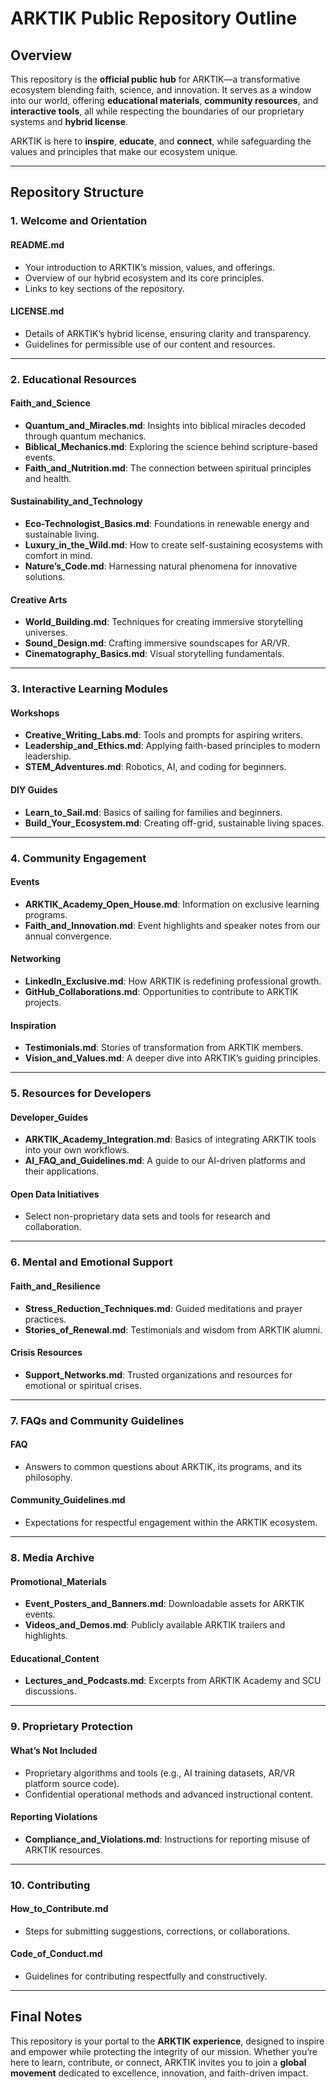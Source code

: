 # ARKTIK Public Repository Outline

## Overview
This repository is the **official public hub** for ARKTIK—a transformative ecosystem blending faith, science, and innovation. It serves as a window into our world, offering **educational materials**, **community resources**, and **interactive tools**, all while respecting the boundaries of our proprietary systems and **hybrid license**. 

ARKTIK is here to **inspire**, **educate**, and **connect**, while safeguarding the values and principles that make our ecosystem unique.

---

## Repository Structure

### 1. **Welcome and Orientation**
#### **README.md**
- Your introduction to ARKTIK’s mission, values, and offerings.  
- Overview of our hybrid ecosystem and its core principles.  
- Links to key sections of the repository.  

#### **LICENSE.md**
- Details of ARKTIK’s hybrid license, ensuring clarity and transparency.  
- Guidelines for permissible use of our content and resources.  

---

### 2. **Educational Resources**
#### **Faith_and_Science**
- **Quantum_and_Miracles.md**: Insights into biblical miracles decoded through quantum mechanics.  
- **Biblical_Mechanics.md**: Exploring the science behind scripture-based events.  
- **Faith_and_Nutrition.md**: The connection between spiritual principles and health.  

#### **Sustainability_and_Technology**
- **Eco-Technologist_Basics.md**: Foundations in renewable energy and sustainable living.  
- **Luxury_in_the_Wild.md**: How to create self-sustaining ecosystems with comfort in mind.  
- **Nature’s_Code.md**: Harnessing natural phenomena for innovative solutions.  

#### **Creative Arts**
- **World_Building.md**: Techniques for creating immersive storytelling universes.  
- **Sound_Design.md**: Crafting immersive soundscapes for AR/VR.  
- **Cinematography_Basics.md**: Visual storytelling fundamentals.

---

### 3. **Interactive Learning Modules**
#### **Workshops**
- **Creative_Writing_Labs.md**: Tools and prompts for aspiring writers.  
- **Leadership_and_Ethics.md**: Applying faith-based principles to modern leadership.  
- **STEM_Adventures.md**: Robotics, AI, and coding for beginners.  

#### **DIY Guides**
- **Learn_to_Sail.md**: Basics of sailing for families and beginners.  
- **Build_Your_Ecosystem.md**: Creating off-grid, sustainable living spaces.  

---

### 4. **Community Engagement**
#### **Events**
- **ARKTIK_Academy_Open_House.md**: Information on exclusive learning programs.  
- **Faith_and_Innovation.md**: Event highlights and speaker notes from our annual convergence.  

#### **Networking**
- **LinkedIn_Exclusive.md**: How ARKTIK is redefining professional growth.  
- **GitHub_Collaborations.md**: Opportunities to contribute to ARKTIK projects.  

#### **Inspiration**
- **Testimonials.md**: Stories of transformation from ARKTIK members.  
- **Vision_and_Values.md**: A deeper dive into ARKTIK’s guiding principles.  

---

### 5. **Resources for Developers**
#### **Developer_Guides**
- **ARKTIK_Academy_Integration.md**: Basics of integrating ARKTIK tools into your own workflows.  
- **AI_FAQ_and_Guidelines.md**: A guide to our AI-driven platforms and their applications.  

#### **Open Data Initiatives**
- Select non-proprietary data sets and tools for research and collaboration.  

---

### 6. **Mental and Emotional Support**
#### **Faith_and_Resilience**
- **Stress_Reduction_Techniques.md**: Guided meditations and prayer practices.  
- **Stories_of_Renewal.md**: Testimonials and wisdom from ARKTIK alumni.  

#### **Crisis Resources**
- **Support_Networks.md**: Trusted organizations and resources for emotional or spiritual crises.  

---

### 7. **FAQs and Community Guidelines**
#### **FAQ**
- Answers to common questions about ARKTIK, its programs, and its philosophy.  

#### **Community_Guidelines.md**
- Expectations for respectful engagement within the ARKTIK ecosystem.  

---

### 8. **Media Archive**
#### **Promotional_Materials**
- **Event_Posters_and_Banners.md**: Downloadable assets for ARKTIK events.  
- **Videos_and_Demos.md**: Publicly available ARKTIK trailers and highlights.  

#### **Educational_Content**
- **Lectures_and_Podcasts.md**: Excerpts from ARKTIK Academy and SCU discussions.  

---

### 9. **Proprietary Protection**
#### **What’s Not Included**
- Proprietary algorithms and tools (e.g., AI training datasets, AR/VR platform source code).  
- Confidential operational methods and advanced instructional content.  

#### **Reporting Violations**
- **Compliance_and_Violations.md**: Instructions for reporting misuse of ARKTIK resources.  

---

### 10. **Contributing**
#### **How_to_Contribute.md**
- Steps for submitting suggestions, corrections, or collaborations.  

#### **Code_of_Conduct.md**
- Guidelines for contributing respectfully and constructively.  

---

## Final Notes
This repository is your portal to the **ARKTIK experience**, designed to inspire and empower while protecting the integrity of our mission. Whether you’re here to learn, contribute, or connect, ARKTIK invites you to join a **global movement** dedicated to excellence, innovation, and faith-driven impact.  

